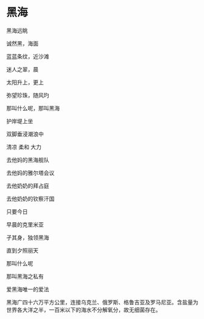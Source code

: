    

# 黑海

黑海远眺

诚然黑，海面

蓝蓝条纹，近沙滩

迷人之翠，晨

太阳升上，更上

弥望珍珠，随风玓

那叫什么呢，那叫黑海

护岸堤上坐

双脚垂浸潮浪中

清凉 柔和 大力

去他妈的黑海舰队

去他妈的雅尔塔会议

去他奶奶的拜占庭

去他奶奶的钦察汗国

只要今日

早晨的克里米亚

孑其身，独领黑海

直到夕照丽天

那叫什么呢

那叫黑海之私有

爱黑海唯一的爱法

黑海广四十六万平方公里，连接乌克兰、俄罗斯、格鲁吉亚及罗马尼亚。含盐量为世界各大洋之半，一百米以下的海水不分解氧分，故无细菌存在。